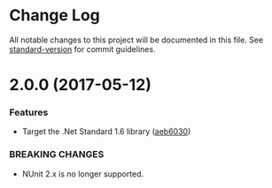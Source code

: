 # Change Log

All notable changes to this project will be documented in this file. See [standard-version](https://github.com/conventional-changelog/standard-version) for commit guidelines.

<a name="2.0.0"></a>
# 2.0.0 (2017-05-12)


### Features

* Target the .Net Standard 1.6 library ([aeb6030](https://github.com/derekgreer/nunit.specifications/commit/aeb6030))


### BREAKING CHANGES

* NUnit 2.x is no longer supported.
